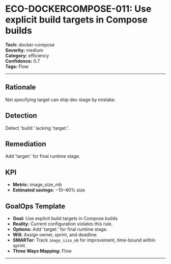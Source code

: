 # ECO-DOCKERCOMPOSE-011: Use explicit build targets in Compose builds

**Tech:** docker-compose  
**Severity:** medium  
**Category:** efficiency  
**Confidence:** 0.7  
**Tags:** Flow

---

## Rationale
Not specifying target can ship dev stage by mistake.

## Detection
Detect 'build:' lacking 'target:'.

## Remediation
Add 'target:' for final runtime stage.

## KPI
- **Metric:** image_size_mb  
- **Estimated savings:** −10–40% size

## GoalOps Template
- **Goal:** Use explicit build targets in Compose builds  
- **Reality:** Current configuration violates this rule.  
- **Options:** Add 'target:' for final runtime stage.  
- **Will:** Assign owner, sprint, and deadline.  
- **SMARTer:** Track `image_size_mb` for improvement, time-bound within sprint.  
- **Three Ways Mapping:** Flow

---

